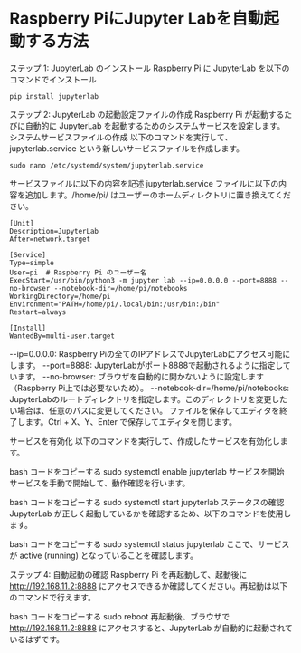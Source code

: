 # Raspberry PiにJupyter Labを自動起動する方法

ステップ 1: JupyterLab のインストール
Raspberry Pi に JupyterLab を以下のコマンドでインストール
```
pip install jupyterlab
```

ステップ 2: JupyterLab の起動設定ファイルの作成
Raspberry Pi が起動するたびに自動的に JupyterLab を起動するためのシステムサービスを設定します。
システムサービスファイルの作成
以下のコマンドを実行して、jupyterlab.service という新しいサービスファイルを作成します。
```
sudo nano /etc/systemd/system/jupyterlab.service
```

サービスファイルに以下の内容を記述
jupyterlab.service ファイルに以下の内容を追加します。/home/pi/ はユーザーのホームディレクトリに置き換えてください。
```service:jupyterlab.service
[Unit]
Description=JupyterLab
After=network.target

[Service]
Type=simple
User=pi  # Raspberry Pi のユーザー名
ExecStart=/usr/bin/python3 -m jupyter lab --ip=0.0.0.0 --port=8888 --no-browser --notebook-dir=/home/pi/notebooks
WorkingDirectory=/home/pi
Environment="PATH=/home/pi/.local/bin:/usr/bin:/bin"
Restart=always

[Install]
WantedBy=multi-user.target
```
--ip=0.0.0.0: Raspberry Piの全てのIPアドレスでJupyterLabにアクセス可能にします。
--port=8888: JupyterLabがポート8888で起動されるように指定しています。
--no-browser: ブラウザを自動的に開かないように設定します（Raspberry Pi上では必要ないため）。
--notebook-dir=/home/pi/notebooks: JupyterLabのルートディレクトリを指定します。このディレクトリを変更したい場合は、任意のパスに変更してください。
ファイルを保存してエディタを終了します。Ctrl + X、Y、Enter で保存してエディタを閉じます。

サービスを有効化
以下のコマンドを実行して、作成したサービスを有効化します。

bash
コードをコピーする
sudo systemctl enable jupyterlab
サービスを開始
サービスを手動で開始して、動作確認を行います。

bash
コードをコピーする
sudo systemctl start jupyterlab
ステータスの確認
JupyterLab が正しく起動しているかを確認するため、以下のコマンドを使用します。

bash
コードをコピーする
sudo systemctl status jupyterlab
ここで、サービスが active (running) となっていることを確認します。

ステップ 4: 自動起動の確認
Raspberry Pi を再起動して、起動後に http://192.168.11.2:8888 にアクセスできるか確認してください。再起動は以下のコマンドで行えます。

bash
コードをコピーする
sudo reboot
再起動後、ブラウザで http://192.168.11.2:8888 にアクセスすると、JupyterLab が自動的に起動されているはずです。
